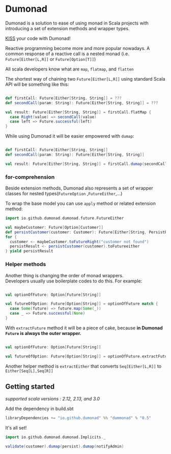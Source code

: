 # Dumonad

Dumonad is a solution to ease of using monad in Scala projects with introducing a set of extension methods and wrapper types.

[KISS](https://en.wikipedia.org/wiki/KISS_principle) your code with Dumonad!

Reactive programming become more and more popular nowadays. A common response of a reactive call is a nested monad
(i.e. `Future[Either[L,R]]` or `Future[Option[T]]`)

All scala developers know what are `map`, `flatmap`, and `flatten`

The shortest way of chaining two `Future[Either[L,R]]` using standard Scala API will be something like this:

```scala

def firstCall: Future[Either[String, String]] = ???
def secondCall(param: String): Future[Either[String, String]] = ???

val result: Future[Either[String, String]] = firstCall.flatMap {
  case Right(value) => secondCall(value)
  case left => Future.successful(left)
}
```

While using Dumonad it will be easier empowered with `dumap`:

```scala

def firstCall: Future[Either[String, String]]
def secondCall(param: String): Future[Either[String, String]]

val result: Future[Either[String, String]] = firstCall.dumap(secondCall)
```

### for-comprehension

Beside extension methods, Dumonad also represents a set of wrapper classes for nested types(`FutureOption`
,`FutureEither`,...)

To wrap the base model you can use `apply` method or related extension method:

```scala
import io.github.dumonad.dumonad.future.FutureEither

val maybeCustomer: Future[Option[Customer]] 
def persistCustomer(customer: Customer): Future[Either[String, PersistResult]]
for {
  customer <- maybeCustomer.toFutureRight("customer not found")
  persistResult <- persistCustomer(customer).toFutureeither
} yield persistResult
```
### Helper methods

Another thing is changing the order of monad wrappers.  
Developers usually use boilerplate codes to do this. For example:

```scala

val optionOfFuture: Option[Future[String]]

val futureOfOption: Future[Option[String]] = optionOfFuture match {
  case Some(future) => future.map(Some(_))
  case _ => Future.successful(None)
}
```

With `extractFuture` method it will be a piece of cake, because **in Dumonad `Future` is always the outer wrapper.**

```scala

val optionOfFuture: Option[Future[String]]

val futureOfOption: Future[Option[String]] = optionOfFuture.extractFuture
```

Another helper method is `extractEither` that converts `Seq[Either[L,R]]` to `Either[Seq[L],Seq[R]]`

## Getting started

_supported scala versions : 2.12, 2.13, and 3.0_

Add the dependency in build.sbt

```scala
libraryDependencies += "io.github.dumonad" %% "dummonad" % "0.5"
```

It's all set!

```scala
import io.github.dumonad.dumonad.Implicits._

validate(customer).dumap(persist).dumap(notifyAdmin)
```
